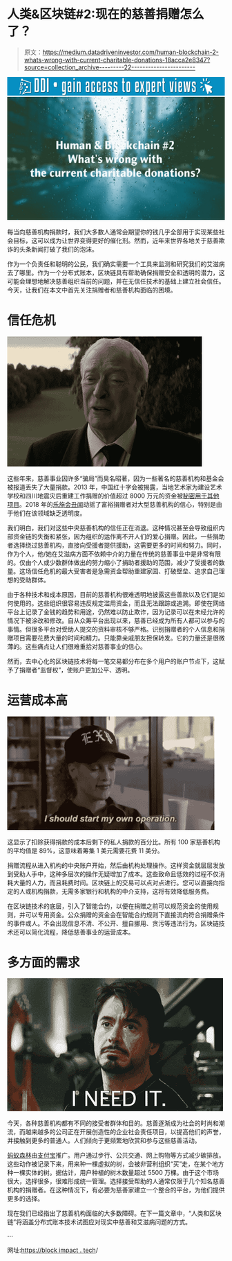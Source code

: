 # 人类&区块链#2:现在的慈善捐赠怎么了？

> 原文：<https://medium.datadriveninvestor.com/human-blockchain-2-whats-wrong-with-current-charitable-donations-18acca2e8347?source=collection_archive---------22----------------------->

[![](img/ce659685e6fa609cf1edb0993c9a4d07.png)](http://www.track.datadriveninvestor.com/1B9E)![](img/ca50f7e46621fa0b658bccd446b02f73.png)

每当向慈善机构捐款时，我们大多数人通常会期望你的钱几乎全部用于实现某些社会目标，这可以成为让世界变得更好的催化剂。然而，近年来世界各地关于慈善欺诈的头条新闻打破了我们的泡沫。

作为一个负责任和聪明的公民，我们确实需要一个工具来监测和研究我们的艾滋病去了哪里。作为一个分布式账本，区块链具有帮助确保捐赠安全和透明的潜力，这可能会理想地解决慈善组织当前的问题，并在无信任技术的基础上建立社会信任。今天，让我们在本文中首先关注捐赠者和慈善机构面临的困境。

# 信任危机

![](img/2c994d5aed2a0810c6bd702c68452a01.png)

这些年来，慈善事业因许多“骗局”而臭名昭著，因为一些著名的慈善机构和基金会被报道丢失了大量捐款。2013 年，中国红十字会被揭露，当地艺术家为建设艺术学校和四川地震灾后重建工作捐赠的价值超过 8000 万元的资金被[秘密用于其他项目](https://www.bbc.com/news/world-asia-china-22334567)。2018 年的[乐施会丑闻](https://www.ft.com/topics/organisations/Oxfam)动摇了富裕捐赠者对大型慈善机构的信心，特别是由于他们在该领域缺乏透明度。

我们明白，我们对这些中央慈善机构的信任正在消退。这种情况甚至会导致组织内部资金链的失衡和紧张，因为组织的运作离不开人们的爱心捐赠。因此，一些捐助者选择绕过慈善机构，直接向受援者提供援助，这需要更多的时间和努力。同时，作为个人，他/她在艾滋病方面不依赖中介的力量在传统的慈善事业中是非常有限的。仅由个人或少数群体做出的努力缩小了捐助者援助的范围，减少了受援者的数量。这场信任危机的最大受害者是急需资金帮助重建家园、打破壁垒、追求自己理想的受助群体。

由于各种技术和成本原因，目前的慈善机构很难透明地披露这些善款以及它们是如何使用的。这些组织很容易违反规定滥用资金，而且无法跟踪或追溯。即使在网络平台上记录了金钱的趋势和用途，仍然难以防止欺诈，因为记录可以在未经允许的情况下被涂改和修改。自从众筹平台出现以来，慈善已经成为所有人都可以参与的事情。但很多平台对受助人提交的资料审核不够严格。识别捐赠者的个人信息和捐赠项目需要花费大量的时间和精力。只能靠亲戚朋友担保转发。它的力量还是很微薄的。这些痛点让人们很难重拾对慈善事业的信心。

然而，去中心化的区块链技术将每一笔交易都分布在多个用户的账户节点下，这赋予了捐赠者“监督权”，使账户更加公平、透明。

# 运营成本高

![](img/77c008425c09a0e1a39fb629e5b496ce.png)

这显示了扣除获得捐款的成本后剩下的私人捐款的百分比。所有 100 家慈善机构的平均值是 89%，这意味着筹集 1 美元需要花费 11 美分。

捐赠流程从进入机构的中央账户开始，然后由机构处理操作。这样资金就层层发放到受助人手中，这种多层次的操作无疑增加了成本。这些致命且低效的过程不仅消耗大量的人力，而且耗费时间。区块链上的交易可以点对点进行。您可以直接向指定的人或机构捐款，无需多家银行和机构的中介支持，这将有效降低服务费。

在区块链技术的底层，引入了智能合约，以便在捐赠之前可以规范资金的使用规则，并可以专用资金。公众捐赠的资金会在智能合约规则下直接流向符合捐赠条件的事件或人。不会出现信息不清、不公开、擅自挪用、贪污等违法行为。区块链技术还可以简化流程，降低慈善事业的运营成本。

# 多方面的需求

![](img/26d6724d91c485ef027f46432c97a98e.png)

今天，各种慈善机构都有不同的接受者群体和目的。慈善逐渐成为社会的时尚和潮流，而越来越多的公司正在开展创造性的企业社会责任项目，以提高他们的声誉，并接触到更多的普通人。人们倾向于更频繁地欣赏和参与这些慈善活动。

[蚂蚁森林](http://chinaplus.cri.cn/mychina/life/35/20171027/44853.html)由[支付宝](https://www.alipay.com/)推广。用户通过步行、公共交通、网上购物等方式减少碳排放。这些动作被记录下来，用来种一棵虚拟的树，会被非营利组织“买”走，在某个地方种一棵实体的树。据估计，用户种植的树木数量超过 5500 万棵。由于这个市场很大，选择很多，很难形成统一管理。选择接受帮助的人通常仅限于几个知名慈善机构的捐赠者。在这种情况下，有必要为慈善家建立一个整合的平台，为他们提供更多的选择。

现在我们已经指出了慈善机构面临的大多数障碍。在下一篇文章中，“人类和区块链”将涵盖分布式账本技术试图应对现实中慈善和艾滋病问题的方式。

⋯

网址:[https://block impact . tech](https://blockimpact.tech/?p=395)/